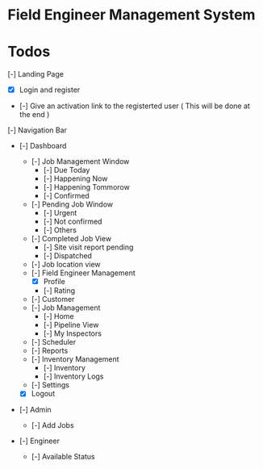 # Field Engineer Management System

# Todos

[-] Landing Page

- [x] Login and register
- [-] Give an activation link to the registerted user ( This will be done at the end )

[-] Navigation Bar

- [-] Dashboard

  - [-] Job Management Window
    - [-] Due Today
    - [-] Happening Now
    - [-] Happening Tommorow
    - [-] Confirmed
  - [-] Pending Job Window
    - [-] Urgent
    - [-] Not confirmed
    - [-] Others
  - [-] Completed Job View
    - [-] Site visit report pending
    - [-] Dispatched
  - [-] Job location view
  - [-] Field Engineer Management
    - [x] Profile
    - [-] Rating
  - [-] Customer
  - [-] Job Management
    - [-] Home
    - [-] Pipeline View
    - [-] My Inspectors
  - [-] Scheduler
  - [-] Reports
  - [-] Inventory Management
    - [-] Inventory
    - [-] Inventory Logs
  - [-] Settings
  - [x] Logout

- [-] Admin
  - [-] Add Jobs
- [-] Engineer
  - [-] Available Status
